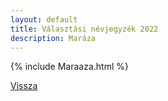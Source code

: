 ```yaml
---
layout: default
title: Választási névjegyzék 2022
description: Maráza
---
```


{% include Maraaza.html %}

[Vissza](./)